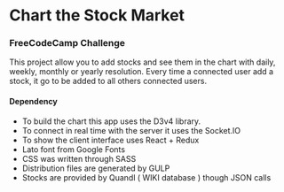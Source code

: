 # Chart the Stock Market
### FreeCodeCamp Challenge

This project allow you to add stocks and see them in the chart with daily, weekly, monthly or yearly resolution. Every time a connected user add a stock, it go to be added to all others connected users.

#### Dependency
* To build the chart this app uses the D3v4 library.
* To connect in real time with the server it uses the Socket.IO
* To show the client interface uses React + Redux
* Lato font from Google Fonts
* CSS was written through SASS
* Distribution files are generated by GULP
* Stocks are provided by Quandl ( WIKI database ) though JSON calls
